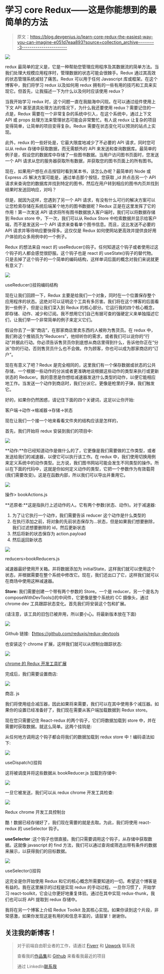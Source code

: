 # 学习 core Redux——这是你能想到的最简单的方法

> 原文：<https://blog.devgenius.io/learn-core-redux-the-easiest-way-you-can-imagine-e051d7eaa893?source=collection_archive---------3----------------------->

![](img/308f08a66f14102e7249c5d259d34309.png)

redux 最简单的定义是，它是一种帮助您管理应用程序及其数据流的简单方法。当我们处理大规模应用程序时，管理数据的状态可能会很棘手。Redux 通过其高效的状态管理系统减轻了痛苦。Redux 可以用于任何 Javascript 库或框架。在这个博客中，我们将学习 redux 以及如何用 redux 拥有的一些有用的技巧和工具来实现它。但首先，让我描述一下为什么以及何时应该使用 redux？

当我开始学习 redux 时，这个问题一直在我脑海中闪现。在可以通过组件使用上下文 API 甚至道具处理方法的情况下，为什么我还要使用 redux？需要记住的一点是，Redux 需要在一个非常复杂的系统中引入，在这个系统中，通过上下文 API 或 props 处理方法来管理状态可能会非常繁忙。有人说 redux 让复杂的项目变得简单，让简单的项目变得复杂。Redux 需要在状态变化可以预测的站点上实现。

此外，redux 的一些好处是，它最大限度地减少了不必要的 API 请求，同时您可以从 redux 存储中获取数据，而无需额外的 API 来发送和查询数据库。最简单的例子是，假设您的数据库中存储了一些图书数据。当用户访问图书页面时，您发送一个 API 请求从您的服务器获取所有数据，并获取您的图书页面上的所有图书。

现在，如果用户想在点击按钮时看到某本书，该怎么办呢？最简单的 Node 或 Express JS 解决方案可能是，通过单击那个按钮，您获取 _id 并点击另一个 API 请求来查询您的数据库并找到特定的图书，然后在用户转到相应的图书内页并找到结果时发送回响应，对吗？

但是，就因为这样，您遇到了另一个 API 请求，有没有什么可行的解决方案可以让您检索存储在系统后端某个地方的图书数据呢？Redux 正是在这里发挥了它的作用！第一次发送 API 请求将所有图书数据放入客户端时，我们可以将数据存储到 Redux store 中，下一次，我们可以从 Redux Store 中检索数据并显示给客户端，而不是发送另一个 API 请求来查看单个图书信息。而且，这比发送不必要的 API 请求并等待响应要快得多。这仅仅是 Redux 如何使网站更高效并提供良好用户体验的众多用例中的一个例子。

Redux 的想法来自 react 的 useReducer()钩子。任何知道这个钩子或者使用过这个钩子的人都会感觉很舒服。这个钩子也是 react 的 useState()钩子的替代物。只是去掉了这个钩子的一个简单的编码结构，这样单词后面的概念对我们来说就更有意义了:

![](img/6c4edd10c5733b34500610087d55f9ae.png)

useReducer()挂钩编码结构

现在让我们回顾一下，Redux 主要是给我们一个对象，同时在一个位置保存整个应用程序的状态。这绝对可以证明这个工具有多厉害。我们将在这个博客的后面看到一些例子，但是让我们深入到 Redux 的核心部分。它运行我的四个核心概念，即存储、动作、减少和订阅。我不想用它们自己有据可查的强硬定义来单独描述它们，让我们举一个非常简单的例子来定义它们。

假设你去了一家“商店”，在那家商店里卖东西的人被称为售货员。在 redux 中，我们称这个推销员为“Reducers”，他倾听你的需求，或者我们可以说你的“行动”并据此行动。你必须告诉售货员你到底想从商店里得到什么，告诉他你正在“分派”你的行动，否则售货员什么也不会做。作为顾客，你也可以成为那家商店的“订户”。

现在有意义了吧？Redux 是完全相同的，这里我们有一个保存数据或状态的公共存储，一个根据一些动作的分派或者更准确地说根据这些动作的类型来执行或更新状态的 Reducer。我的意思是你想给减速器发送什么类型的动作，以便它能相应地工作。当发送一个动作到商店时，我们分派它。更像是枪里的子弹，我们触发它。

好的，如果你仍然困惑，请记住下面的四个关键词，这足以让你开始:

客户端→动作→缩减器→存储→状态

现在让我们一个接一个地来看看文件夹的结构应该是怎样的，

首先，我们开始将 redux 安装到我们的项目中:

![](img/dea0429e5600b9001c5be5be5972e497.png)

**动作:**你已经知道动作是做什么的了，它更像是我们需要做的工作类型，或者发送给我们的减速器，以便它可以执行该工作。在 redux 中，我们使用切换用例来定义系统中的动作类型。比方说，我们图书网站可能会发生不同类型的操作。所以在下面的代码中，这就是你如何定义动作的类型，它把一个参数作为有效载荷(我们需要改变)。这是在函数内部，所以我们可以导出并重用它。

![](img/b52876a284c2d19ce21fd207bfe3b05a.png)

操作> bookActions.js

**还原者:**这是指执行上述动作的人。它有两个参数(状态、动作)。对于减速器:

1.  为了让它执行一个动作，我们需要告诉 reducer 这个动作是什么类型的
2.  在执行添加之前，将对象的先前状态保存为…状态，但是如果我们想要删除，我们过滤想要删除的 id，然后更新状态
3.  然后将新的状态保存为 action.payload
4.  然后返回新状态

![](img/174df960f9071d4f4244f2189d03e380.png)

reducers>bookReducers.js

减速器最好使用开关箱。并将数据添加为 initialState，这样我们就可以使用这个状态，并根据需要在整个系统中修改它。现在，我们还出口了它，这样我们就可以在商场中使用这种减速器。

**Store:** 我们需要创建一个带有两个参数的 Store。一个是 reducer，另一个是名为 composeWithDevTools()的中间件，它更像是整个系统的 CC 摄像头，通过 chrome dev 工具跟踪状态变化。首先我们将安装这个包和扩展。

(请注意，该工具的旧包已被弃用，所以要小心。将最新版本放在下面)

![](img/c78e1064b964926c05a59eb0fafeb993.png)

Github 链接:【https://github.com/reduxjs/redux-devtools 

也安装这个 chrome 扩展，这样我们就可以从控制台跟踪状态:

![](img/0f814f17bc6835b24e1fac8c37da60a4.png)

[chrome 的 Redux 开发工具扩展](https://chrome.google.com/webstore/detail/redux-devtools/lmhkpmbekcpmknklioeibfkpmmfibljd?hl=en)

完成后，我们需要设置商店:

![](img/e14db3cbb33012c68fbfd1d29190d39c.png)

商店. js

我们将使用组合减压器，因此如果将来需要，我们可以在其中使用多个减压器。如果你的设置已经准备好了，我们现在需要从客户端加载数据到 Redux store。

现在您只需要记住 React-redux 的两个钩子，它们将数据加载到 store 中，并在需要时获取数据。就这么简单。这两个挂钩是:

从任何地方调用这个钩子都会将我们的数据加载到 redux store 中！编码语法如下:

![](img/c91710271b20642d6cdf27246f31ef7a.png)

useDispatch()挂钩

这将被调度并将这些数据从 bookReducer.js 加载到存储中:

![](img/60025f8746a468342a4d1f797829f802.png)

一旦它被发送，我们可以从 redux chrome 开发工具检查:

![](img/cd05111c5bcb608f9625d0cde20a9e1c.png)

Redux chrome 开发工具控制台

酷！数据已经存储好了，我们现在需要的就是去取。为此，我们将使用 react-redux 的 useSelector 钩子。

**useSelector** :这个钩子也很直接。我们只需要调用这个钩子，从存储中获取数据。这就像 javascript 的 find 方法，我们可以通过查询或筛选出带有条件的数据来展示，以获得我们的目标数据。

![](img/9a6bc11717ee9a822e95770bb8f5e5ac.png)

useSelector()挂钩

这完全是你开始使用 Redux 和它的核心概念所需要知道的一切。希望这个博客是有益的。我在这里展示的过程是实现 redux 的手动过程。一旦你习惯了，开始学习 react-toolkit，它会让你更好地重复体验。通过在其中实现 redux-thunk，我们也可以将 API 提取到 redux 存储中。

我将在另一个博客上介绍 Redux Toolkit 及其核心实现。如果你读到这个片段，非常感激，如果你发现这是有用的和信息丰富的，请鼓掌！谢谢你。

## 关注我的新博客！

> 对于前端自由职业者的工作，请通过 [Fiverr](https://www.fiverr.com/iftikharrasha) 和 [Upwork](https://www.upwork.com/freelancers/~01ff725599269ba3c2) 联系我
> 
> 查看我的[作品集](https://iftikhar-rasha.web.app/)和 [Github](https://github.com/iftikharrasha) 来看看我最近的项目
> 
> 通过 LinkedIn[联系我](https://www.linkedin.com/in/iftikharrasha/)